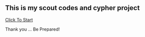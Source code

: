 ## This is my scout codes and cypher project

[Click To Start](https://marcelinorui.github.io/scoutcifras/index.html)

Thank you ...
Be Prepared!
